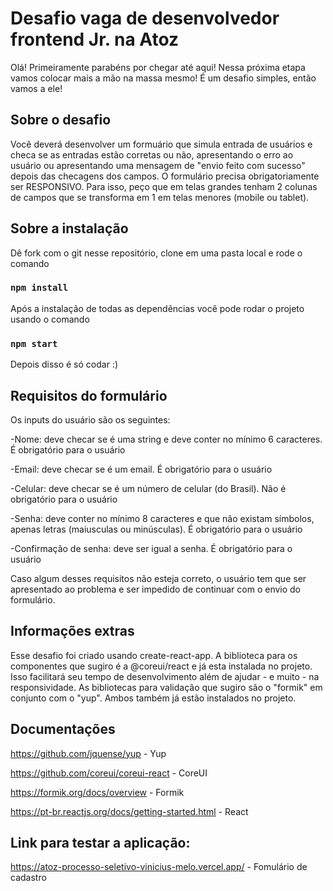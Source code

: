 # Desafio vaga de desenvolvedor frontend Jr. na Atoz

Olá! Primeiramente parabéns por chegar até aqui!
Nessa próxima etapa vamos colocar mais a mão na massa mesmo! 
É um desafio simples, então vamos a ele!

## Sobre o desafio

Você deverá desenvolver um formuário que simula entrada de usuários e checa se as entradas estão corretas ou não,
apresentando o erro ao usuário ou apresentando uma mensagem de "envio feito com sucesso" depois das checagens dos campos.
O formulário precisa obrigatoriamente ser RESPONSIVO. Para isso, peço que em telas grandes tenham 2 colunas de campos que se transforma em 1 em telas menores (mobile ou tablet). 


## Sobre a instalação

Dê fork com o git nesse repositório, clone em uma pasta local e rode o comando

### `npm install`

Após a instalação de todas as dependências você pode rodar o projeto usando o comando

### `npm start`

Depois disso é só codar :)

## Requisitos do formulário

Os inputs do usuário são os seguintes:

-Nome: deve checar se é uma string e deve conter no mínimo 6 caracteres. É obrigatório para o usuário

-Email: deve checar se é um email. É obrigatório para o usuário

-Celular: deve checar se é um número de celular (do Brasil). Não é obrigatório para o usuário

-Senha: deve conter no mínimo 8 caracteres e que não existam símbolos, apenas letras (maiusculas ou minúsculas). É obrigatório para o usuário

-Confirmação de senha: deve ser igual a senha. É obrigatório para o usuário

Caso algum desses requisitos não esteja correto, o usuário tem que ser apresentado ao problema e ser impedido de continuar com o envio do formulário.


## Informações extras

Esse desafio foi criado usando create-react-app.
A biblioteca para os componentes que sugiro é a @coreui/react e já esta instalada no projeto. Isso facilitará seu tempo de desenvolvimento além de ajudar - e muito - na responsividade.
As bibliotecas para validação que sugiro são o "formik" em conjunto com o "yup". Ambos também já estão instalados no projeto. 

## Documentações

https://github.com/jquense/yup - Yup

https://github.com/coreui/coreui-react - CoreUI

https://formik.org/docs/overview - Formik

https://pt-br.reactjs.org/docs/getting-started.html - React

## Link para testar a aplicação:

https://atoz-processo-seletivo-vinicius-melo.vercel.app/ - Fomulário de cadastro


